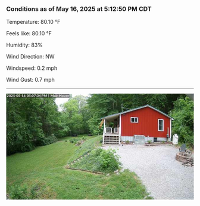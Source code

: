 ### Conditions as of May 16, 2025 at 5:12:50 PM CDT 

Temperature: 80.10 &deg;F

Feels like: 80.10 &deg;F

Humidity: 83%

Wind Direction: NW

Windspeed: 0.2 mph

Wind Gust: 0.7 mph

---

<img src="./images/latest.jpeg"/>

